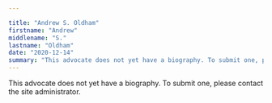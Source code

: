 ```yaml
---

title: "Andrew S. Oldham"
firstname: "Andrew"
middlename: "S."
lastname: "Oldham"
date: "2020-12-14"
summary: "This advocate does not yet have a biography. To submit one, please contact the site administrator."
---
```

This advocate does not yet have a biography. To submit one, please contact the site administrator.

